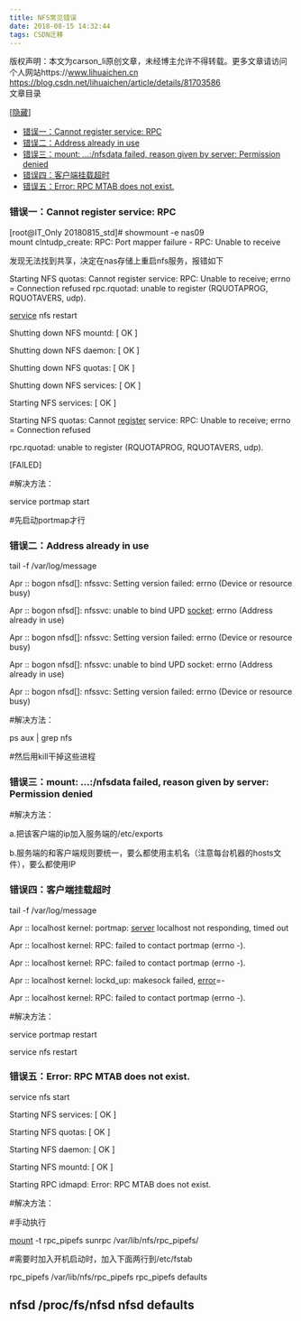 ```yaml
---
title: NFS常见错误
date: 2018-08-15 14:32:44
tags: CSDN迁移
---
```

 版权声明：本文为carson_li原创文章，未经博主允许不得转载。更多文章请访问个人网站https://www.lihuaichen.cn https://blog.csdn.net/lihuaichen/article/details/81703586   
  文章目录

 [[隐藏]()]

 
  * [错误一：Cannot register service: RPC](https://www.centos.bz/2012/03/nfs-common-errors/#%E9%94%99%E8%AF%AF%E4%B8%80%EF%BC%9ACannot%20register%20service:%20RPC) 
  * [错误二：Address already in use](https://www.centos.bz/2012/03/nfs-common-errors/#%E9%94%99%E8%AF%AF%E4%BA%8C%EF%BC%9AAddress%20already%20in%20use) 
  * [错误三：mount: …:/nfsdata failed, reason given by server: Permission denied](https://www.centos.bz/2012/03/nfs-common-errors/#%E9%94%99%E8%AF%AF%E4%B8%89%EF%BC%9Amount:%20%E2%80%A6:/nfsdata%20failed,%20reason%20given%20by%20server:%20Permission%20denied) 
  * [错误四：客户端挂载超时](https://www.centos.bz/2012/03/nfs-common-errors/#%E9%94%99%E8%AF%AF%E5%9B%9B%EF%BC%9A%E5%AE%A2%E6%88%B7%E7%AB%AF%E6%8C%82%E8%BD%BD%E8%B6%85%E6%97%B6) 
  * [错误五：Error: RPC MTAB does not exist.](https://www.centos.bz/2012/03/nfs-common-errors/#%E9%94%99%E8%AF%AF%E4%BA%94%EF%BC%9AError:%20RPC%20MTAB%20does%20not%20exist.) 
### 错误一：Cannot register service: RPC

 [root@IT_Only 20180815_std]# showmount -e nas09  
 mount clntudp_create: RPC: Port mapper failure - RPC: Unable to receive

 发现无法找到共享，决定在nas存储上重启nfs服务，报错如下

 Starting NFS quotas: Cannot register service: RPC: Unable to receive; errno = Connection refused rpc.rquotad: unable to register (RQUOTAPROG, RQUOTAVERS, udp).

 [service](https://www.centos.bz/tag/service/) nfs restart

 Shutting down NFS mountd: [ OK ]

 Shutting down NFS daemon: [ OK ]

 Shutting down NFS quotas: [ OK ]

 Shutting down NFS services: [ OK ]

 Starting NFS services: [ OK ]

 Starting NFS quotas: Cannot [register](https://www.centos.bz/tag/register/) service: RPC: Unable to receive; errno = Connection refused

 rpc.rquotad: unable to register (RQUOTAPROG, RQUOTAVERS, udp).

 [FAILED]

 #解决方法：

 service portmap start

 #先启动portmap才行

 
### 错误二：Address already in use

 tail -f /var/log/message

 Apr :: bogon nfsd[]: nfssvc: Setting version failed: errno (Device or resource busy)

 Apr :: bogon nfsd[]: nfssvc: unable to bind UPD [socket](https://www.centos.bz/tag/socket/): errno (Address already in use)

 Apr :: bogon nfsd[]: nfssvc: Setting version failed: errno (Device or resource busy)

 Apr :: bogon nfsd[]: nfssvc: unable to bind UPD socket: errno (Address already in use)

 Apr :: bogon nfsd[]: nfssvc: Setting version failed: errno (Device or resource busy)

 #解决方法：

 ps aux | grep nfs

 #然后用kill干掉这些进程

 
### 错误三：mount: …:/nfsdata failed, reason given by server: Permission denied

 #解决方法：

 a.把该客户端的ip加入服务端的/etc/exports

 b.服务端的和客户端规则要统一，要么都使用主机名（注意每台机器的hosts文件），要么都使用IP

 
### 错误四：客户端挂载超时

 tail -f /var/log/message

 Apr :: localhost kernel: portmap: [server](https://www.centos.bz/tag/server/) localhost not responding, timed out

 Apr :: localhost kernel: RPC: failed to contact portmap (errno -).

 Apr :: localhost kernel: RPC: failed to contact portmap (errno -).

 Apr :: localhost kernel: lockd_up: makesock failed, [error](https://www.centos.bz/tag/error/)=-

 Apr :: localhost kernel: RPC: failed to contact portmap (errno -).

 #解决方法：

 service portmap restart

 service nfs restart

 
### 错误五：Error: RPC MTAB does not exist.

 service nfs start

 Starting NFS services: [ OK ]

 Starting NFS quotas: [ OK ]

 Starting NFS daemon: [ OK ]

 Starting NFS mountd: [ OK ]

 Starting RPC idmapd: Error: RPC MTAB does not exist.

 #解决方法：

 #手动执行

 [mount](https://www.centos.bz/tag/mount/) -t rpc_pipefs sunrpc /var/lib/nfs/rpc_pipefs/

 #需要时加入开机启动时，加入下面两行到/etc/fstab

 rpc_pipefs /var/lib/nfs/rpc_pipefs rpc_pipefs defaults

 nfsd /proc/fs/nfsd nfsd defaults
---------------------------------------------
   
 